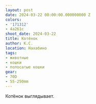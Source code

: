 ```yaml
---
layout: post
date: 2024-03-22 00:00:00.000000000 Z
colors:
- '171312'
- 4a261c
shoot_date: 2024-03-22
title: Котёнок
author: К.С.
location: Нахабино
tags:
- животные
- кошки
- полосатые кошки
gear:
- 70D
- 55-250mm
---
```

Котёнок выглядывает.

